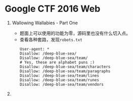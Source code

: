 # Google CTF 2016 Web

1. Wallowing Wallabies - Part One
    - 题面上可以使用的功能为零，源码里也没有什么切入点。
    - 查看各种套路，发现`robots.txt`
        ```
        User-agent: *
        Disallow: /deep-blue-sea/
        Disallow: /deep-blue-sea/team/
        # Yes, these are alphabet puns :)
        Disallow: /deep-blue-sea/team/characters
        Disallow: /deep-blue-sea/team/paragraphs
        Disallow: /deep-blue-sea/team/lines
        Disallow: /deep-blue-sea/team/runes
        Disallow: /deep-blue-sea/team/vendors
        ```

2.
